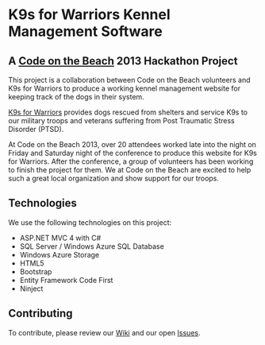 # K9s for Warriors Kennel Management Software
## A [Code on the Beach](http://www.codeonthebeach.com) 2013 Hackathon Project

This project is a collaboration between Code on the Beach volunteers and K9s for Warriors 
to produce a working kennel management website for keeping track of the dogs in their system.

[K9s for Warriors](http://www.k9sforwarriors.org) provides dogs rescued from shelters and service K9s to our military troops
and veterans suffering from Post Traumatic Stress Disorder (PTSD).

At Code on the Beach 2013, over 20 attendees worked late into the night on Friday and Saturday night of 
the conference to produce this website for K9s for Warriors. After the conference, a group of volunteers
has been working to finish the project for them. We at Code on the Beach are excited to help such a great
local organization and show support for our troops.

## Technologies

We use the following technologies on this project:
* ASP.NET MVC 4 with C#
* SQL Server / Windows Azure SQL Database
* Windows Azure Storage
* HTML5
* Bootstrap
* Entity Framework Code First
* Ninject

## Contributing

To contribute, please review our [Wiki](https://github.com/COTB/k94warriors/wiki) and our open [Issues](https://github.com/COTB/k94warriors/issues).
